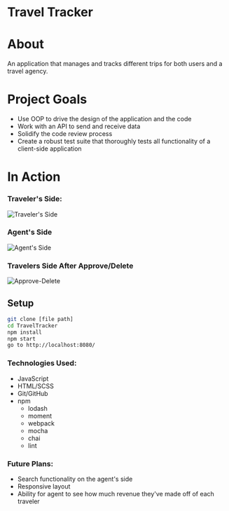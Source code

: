 # Travel Tracker

# About
An application that manages and tracks different trips for both users and a travel agency.

# Project Goals
* Use OOP to drive the design of the application and the code
* Work with an API to send and receive data
* Solidify the code review process
* Create a robust test suite that thoroughly tests all functionality of a client-side application

# In Action

### Traveler's Side:
![Traveler's Side](http://g.recordit.co/R2zLSaER9r.gif)

### Agent's Side
![Agent's Side](http://g.recordit.co/Uzn8bh26GY.gif)

### Travelers Side After Approve/Delete
![Approve-Delete](http://g.recordit.co/XWKBt65vQC.gif)

## Setup
```bash
git clone [file path]
cd TravelTracker
npm install
npm start
go to http://localhost:8080/
```

### Technologies Used:
* JavaScript
* HTML/SCSS
* Git/GitHub
* npm
  * lodash
  * moment
  * webpack
  * mocha
  * chai
  * lint

### Future Plans:
* Search functionality on the agent's side
* Responsive layout
* Ability for agent to see how much revenue they've made off of each traveler

